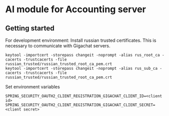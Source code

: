# AI module for Accounting server

## Getting started

For development environment: Install russian trusted certificates. This is necessary to communicate with Gigachat servers.

```
keytool -importcert -storepass changeit -noprompt -alias rus_root_ca -cacerts -trustcacerts -file russian_trusted/russian_trusted_root_ca_pem.crt
keytool -importcert -storepass changeit -noprompt -alias rus_sub_ca -cacerts -trustcacerts -file russian_trusted/russian_trusted_root_ca_pem.crt
```

Set environment variables

```
SPRING_SECURITY_OAUTH2_CLIENT_REGISTRATION_GIGACHAT_CLIENT_ID=<client id>
SPRING_SECURITY_OAUTH2_CLIENT_REGISTRATION_GIGACHAT_CLIENT_SECRET=<client secret>
```